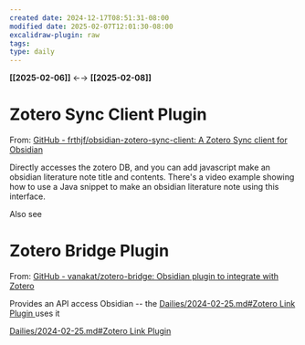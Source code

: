 ```yaml
---
created date: 2024-12-17T08:51:31-08:00
modified date: 2025-02-07T12:01:30-08:00
excalidraw-plugin: raw
tags: 
type: daily
---
```

**[[2025-02-06]]** ←→ **[[2025-02-08]]**

# Zotero Sync Client Plugin

From: [GitHub - frthjf/obsidian-zotero-sync-client: A Zotero Sync client for Obsidian](https://github.com/frthjf/obsidian-zotero-sync-client)

Directly accesses the zotero DB, and you can add javascript make an obsidian literature note title and contents.  There's a video example showing how to use a Java snippet to make an obsidian literature note using this interface.  

Also see

# Zotero Bridge Plugin
From: [GitHub - vanakat/zotero-bridge: Obsidian plugin to integrate with Zotero](https://github.com/vanakat/zotero-bridge)

Provides an API access Obsidian -- the [Dailies/2024-02-25.md#Zotero Link Plugin ](<Dailies/2024-02-25.md#Zotero Link Plugin >) uses it

[Dailies/2024-02-25.md#Zotero Link Plugin](<Dailies/2024-02-25.md#Zotero Link Plugin >)




